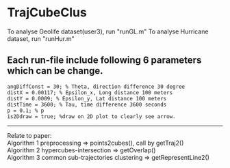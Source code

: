 # TrajCubeClus

To analyse Geolife dataset(user3), run "runGL.m"
To analyse Hurricane dataset, run "runHur.m"

Each run-file include following 6 parameters which can be change.
--------------------------------------------------------------------
    angDiffConst = 30; % Theta, direction difference 30 degree
    distX = 0.00117; % Epsilon_x, Long distance 100 meters
    distY = 0.0009; % Epsilon_y, Lat distance 100 meters
    distTime = 3600; % Tau, time difference 3600 seconds
    p = 0.1; % p
    is2Ddraw = true; %draw on 2D plot to clearly see arrow.
--------------------------------------------------------------------

Relate to paper:   
Algorithm 1 preprocessing => points2cubes(), call by getTraj2()   
Algorithm 2 hypercubes-intersection => getOverlap()   
Algorithm 3 common sub-trajectories clustering => getRepresentLine2()   
